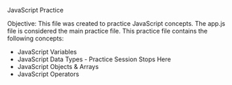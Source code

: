 JavaScript Practice

Objective:
This file was created to practice JavaScript concepts. The app.js file is considered the main practice file. This practice file contains the following concepts:

* JavaScript Variables
* JavaScript Data Types - Practice Session Stops Here
* JavaScript Objects & Arrays
* JavaScript Operators